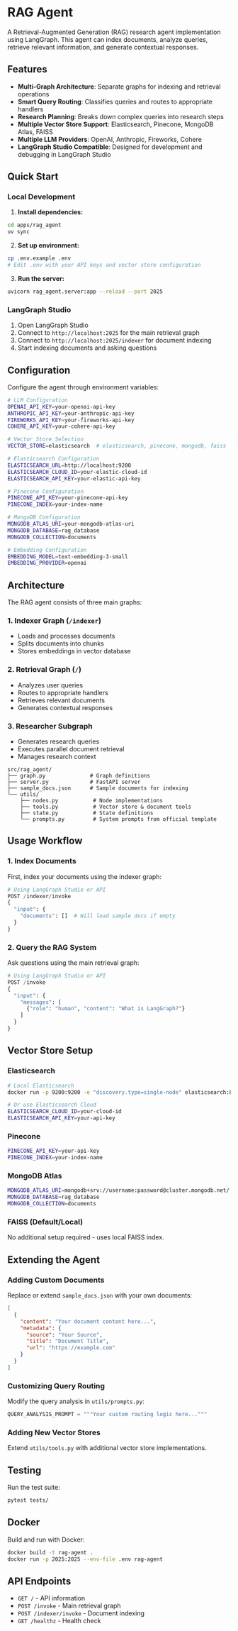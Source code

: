# RAG Agent

A Retrieval-Augmented Generation (RAG) research agent implementation using LangGraph. This agent can index documents, analyze queries, retrieve relevant information, and generate contextual responses.

## Features

- **Multi-Graph Architecture**: Separate graphs for indexing and retrieval operations
- **Smart Query Routing**: Classifies queries and routes to appropriate handlers
- **Research Planning**: Breaks down complex queries into research steps
- **Multiple Vector Store Support**: Elasticsearch, Pinecone, MongoDB Atlas, FAISS
- **Multiple LLM Providers**: OpenAI, Anthropic, Fireworks, Cohere
- **LangGraph Studio Compatible**: Designed for development and debugging in LangGraph Studio

## Quick Start

### Local Development

1. **Install dependencies:**
```bash
cd apps/rag_agent
uv sync
```

2. **Set up environment:**
```bash
cp .env.example .env
# Edit .env with your API keys and vector store configuration
```

3. **Run the server:**
```bash
uvicorn rag_agent.server:app --reload --port 2025
```

### LangGraph Studio

1. Open LangGraph Studio
2. Connect to `http://localhost:2025` for the main retrieval graph
3. Connect to `http://localhost:2025/indexer` for document indexing
4. Start indexing documents and asking questions

## Configuration

Configure the agent through environment variables:

```bash
# LLM Configuration
OPENAI_API_KEY=your-openai-api-key
ANTHROPIC_API_KEY=your-anthropic-api-key
FIREWORKS_API_KEY=your-fireworks-api-key
COHERE_API_KEY=your-cohere-api-key

# Vector Store Selection
VECTOR_STORE=elasticsearch  # elasticsearch, pinecone, mongodb, faiss

# Elasticsearch Configuration
ELASTICSEARCH_URL=http://localhost:9200
ELASTICSEARCH_CLOUD_ID=your-elastic-cloud-id
ELASTICSEARCH_API_KEY=your-elastic-api-key

# Pinecone Configuration  
PINECONE_API_KEY=your-pinecone-api-key
PINECONE_INDEX=your-index-name

# MongoDB Configuration
MONGODB_ATLAS_URI=your-mongodb-atlas-uri
MONGODB_DATABASE=rag_database
MONGODB_COLLECTION=documents

# Embedding Configuration
EMBEDDING_MODEL=text-embedding-3-small
EMBEDDING_PROVIDER=openai
```

## Architecture

The RAG agent consists of three main graphs:

### 1. Indexer Graph (`/indexer`)
- Loads and processes documents
- Splits documents into chunks
- Stores embeddings in vector database

### 2. Retrieval Graph (`/`)
- Analyzes user queries
- Routes to appropriate handlers
- Retrieves relevant documents
- Generates contextual responses

### 3. Researcher Subgraph
- Generates research queries
- Executes parallel document retrieval
- Manages research context

```
src/rag_agent/
├── graph.py              # Graph definitions
├── server.py             # FastAPI server
├── sample_docs.json      # Sample documents for indexing
└── utils/
    ├── nodes.py           # Node implementations
    ├── tools.py           # Vector store & document tools
    ├── state.py           # State definitions
    └── prompts.py         # System prompts from official template
```

## Usage Workflow

### 1. Index Documents
First, index your documents using the indexer graph:

```python
# Using LangGraph Studio or API
POST /indexer/invoke
{
  "input": {
    "documents": []  # Will load sample docs if empty
  }
}
```

### 2. Query the RAG System
Ask questions using the main retrieval graph:

```python
# Using LangGraph Studio or API  
POST /invoke
{
  "input": {
    "messages": [
      {"role": "human", "content": "What is LangGraph?"}
    ]
  }
}
```

## Vector Store Setup

### Elasticsearch
```bash
# Local Elasticsearch
docker run -p 9200:9200 -e "discovery.type=single-node" elasticsearch:8.11.0

# Or use Elasticsearch Cloud
ELASTICSEARCH_CLOUD_ID=your-cloud-id
ELASTICSEARCH_API_KEY=your-api-key
```

### Pinecone
```bash
PINECONE_API_KEY=your-api-key
PINECONE_INDEX=your-index-name
```

### MongoDB Atlas
```bash
MONGODB_ATLAS_URI=mongodb+srv://username:password@cluster.mongodb.net/
MONGODB_DATABASE=rag_database
MONGODB_COLLECTION=documents
```

### FAISS (Default/Local)
No additional setup required - uses local FAISS index.

## Extending the Agent

### Adding Custom Documents
Replace or extend `sample_docs.json` with your own documents:

```json
[
  {
    "content": "Your document content here...",
    "metadata": {
      "source": "Your Source",
      "title": "Document Title",
      "url": "https://example.com"
    }
  }
]
```

### Customizing Query Routing
Modify the query analysis in `utils/prompts.py`:

```python
QUERY_ANALYSIS_PROMPT = """Your custom routing logic here..."""
```

### Adding New Vector Stores
Extend `utils/tools.py` with additional vector store implementations.

## Testing

Run the test suite:
```bash
pytest tests/
```

## Docker

Build and run with Docker:
```bash
docker build -t rag-agent .
docker run -p 2025:2025 --env-file .env rag-agent
```

## API Endpoints

- `GET /` - API information
- `POST /invoke` - Main retrieval graph
- `POST /indexer/invoke` - Document indexing
- `GET /healthz` - Health check